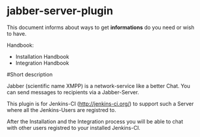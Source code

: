 jabber-server-plugin
====================

This document informs about ways to get **informations** do you need or wish to have.

Handbook: 

 * Installation Handbook
 * Integration Handbook

#Short description

Jabber (scientific name XMPP) is a network-service like a better Chat. You can send messages to recipients via a Jabber-Server. 

This plugin is for Jenkins-CI (http://jenkins-ci.org/) to support such a Server where all the Jenkins-Users are registred to.

After the Installation and the Integration process you will be able to chat with other users registred to your installed Jenkins-CI.
